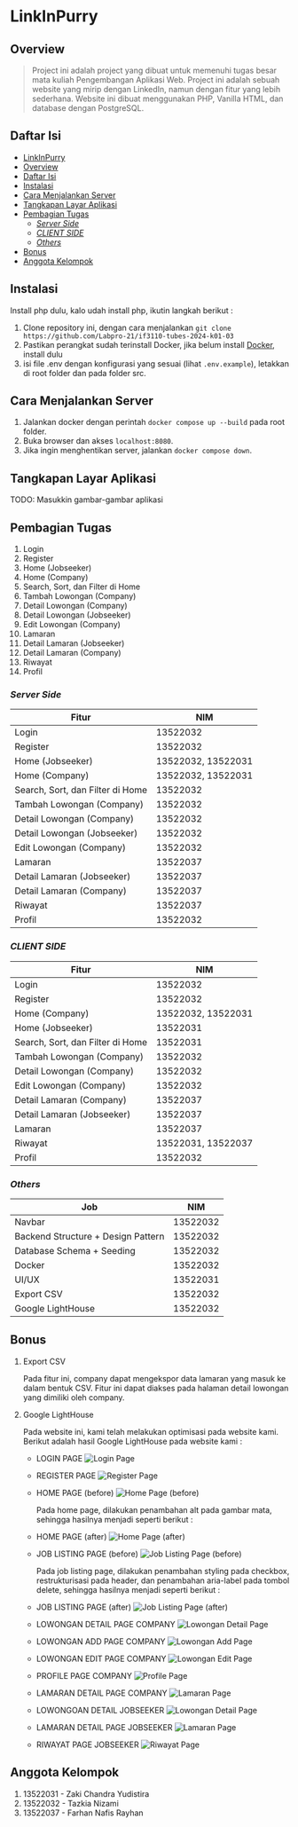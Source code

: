# LinkInPurry

## Overview

> Project ini adalah project yang dibuat untuk memenuhi tugas besar mata kuliah Pengembangan Aplikasi Web. Project ini adalah sebuah website yang mirip dengan LinkedIn, namun dengan fitur yang lebih sederhana. Website ini dibuat menggunakan PHP, Vanilla HTML, dan database dengan PostgreSQL.

## Daftar Isi

- [LinkInPurry](#linkinpurry)
- [Overview](#overview)
- [Daftar Isi](#daftar-isi)
- [Instalasi](#instalasi)
- [Cara Menjalankan Server](#cara-menjalankan-server)
- [Tangkapan Layar Aplikasi](#tangkapan-layar-aplikasi)
- [Pembagian Tugas](#pembagian-tugas)
  - [_Server Side_](#server-side)
  - [_CLIENT SIDE_](#client-side)
  - [_Others_](#others)
- [Bonus](#bonus)
- [Anggota Kelompok](#anggota-kelompok)

## Instalasi

Install php dulu, kalo udah install php, ikutin langkah berikut :

1. Clone repository ini, dengan cara menjalankan `git clone https://github.com/Labpro-21/if3110-tubes-2024-k01-03`
2. Pastikan perangkat sudah terinstall Docker, jika belum install [Docker](https://docs.docker.com/get-docker/), install dulu
3. isi file .env dengan konfigurasi yang sesuai (lihat `.env.example`), letakkan di root folder dan pada folder src.

## Cara Menjalankan Server

1. Jalankan docker dengan perintah `docker compose up --build` pada root folder.
2. Buka browser dan akses `localhost:8080`.
3. Jika ingin menghentikan server, jalankan `docker compose down`.

## Tangkapan Layar Aplikasi

TODO: Masukkin gambar-gambar aplikasi

## Pembagian Tugas

1. Login
2. Register
3. Home (Jobseeker)
4. Home (Company)
5. Search, Sort, dan Filter di Home
6. Tambah Lowongan (Company)
7. Detail Lowongan (Company)
8. Detail Lowongan (Jobseeker)
9. Edit Lowongan (Company)
10. Lamaran
11. Detail Lamaran (Jobseeker)
12. Detail Lamaran (Company)
13. Riwayat
14. Profil

### _Server Side_

| Fitur                             | NIM      |
| ----------------------------------| -------- |
| Login                             | 13522032 |
| Register                          | 13522032 |
| Home (Jobseeker)                  | 13522032, 13522031 |
| Home (Company)                    | 13522032, 13522031 |
| Search, Sort, dan Filter di Home  | 13522032 |
| Tambah Lowongan (Company)         | 13522032 |
| Detail Lowongan (Company)         | 13522032 |
| Detail Lowongan (Jobseeker)       | 13522032 |
| Edit Lowongan (Company)           | 13522032 |
| Lamaran                           | 13522037 |
| Detail Lamaran (Jobseeker)        | 13522037 |
| Detail Lamaran (Company)          | 13522037 |
| Riwayat                           | 13522037 |
| Profil                            | 13522032 |

### _CLIENT SIDE_

| Fitur                             | NIM      |
| ----------------------------------| -------- |
| Login                             | 13522032 |
| Register                          | 13522032 |
| Home (Company)                    | 13522032, 13522031 |
| Home (Jobseeker)                  | 13522031 |
| Search, Sort, dan Filter di Home  | 13522031 |
| Tambah Lowongan (Company)         | 13522032 |
| Detail Lowongan (Company)         | 13522032 |
| Edit Lowongan (Company)           | 13522032 |
| Detail Lamaran (Company)          | 13522037 |
| Detail Lamaran (Jobseeker)        | 13522037 |
| Lamaran                           | 13522037 |
| Riwayat                           | 13522031, 13522037 |
| Profil                            | 13522032 |

### _Others_

| Job                                   | NIM                 |
| --------------------------------------| ------------------- |
| Navbar                                | 13522032            |
| Backend Structure + Design Pattern    | 13522032            |
| Database Schema + Seeding             | 13522032            |
| Docker                                | 13522032            |
| UI/UX                                 | 13522031            |
| Export CSV                            | 13522032            |
| Google LightHouse                     | 13522032            |

## Bonus

1. Export CSV

    Pada fitur ini, company dapat mengekspor data lamaran yang masuk ke dalam bentuk CSV. Fitur ini dapat diakses pada halaman detail lowongan yang dimiliki oleh company.

2. Google LightHouse

    Pada website ini, kami telah melakukan optimisasi pada website kami. Berikut adalah hasil Google LightHouse pada website kami :

    - LOGIN PAGE
    ![Login Page](./docs/lighthouse/login.png)

    - REGISTER PAGE
    ![Register Page](./docs/lighthouse/register.png)

    - HOME PAGE (before)
    ![Home Page (before)](./docs/lighthouse/home-before.png)

      Pada home page, dilakukan penambahan alt pada gambar mata, sehingga hasilnya menjadi seperti berikut :

    - HOME PAGE (after)
    ![Home Page (after)](./docs/lighthouse/home-after.png)

    - JOB LISTING PAGE (before)
    ![Job Listing Page (before)](./docs/lighthouse/joblisting-before.png)

      Pada job listing page, dilakukan penambahan styling pada checkbox, restrukturisasi pada header, dan penambahan aria-label pada tombol delete, sehingga hasilnya menjadi seperti berikut :

    - JOB LISTING PAGE (after)
    ![Job Listing Page (after)](./docs/lighthouse/joblisting-after.png)

    - LOWONGAN DETAIL PAGE COMPANY
    ![Lowongan Detail Page](./docs/lighthouse/lowongan-detail-company.png)

    - LOWONGAN ADD PAGE COMPANY
    ![Lowongan Add Page](./docs/lighthouse/lowongan-add.png)

    - LOWONGAN EDIT PAGE COMPANY
    ![Lowongan Edit Page](./docs/lighthouse/lowongan-edit.png)

    - PROFILE PAGE COMPANY
    ![Profile Page](./docs/lighthouse/profile.png)

    - LAMARAN DETAIL PAGE COMPANY
    ![Lamaran Page](./docs/lighthouse/lamaran-company.png)

    - LOWONGOAN DETAIL JOBSEEKER
    ![Lowongan Detail Page](./docs/lighthouse/lowongan-detail-jobseeker.png)

    - LAMARAN DETAIL PAGE JOBSEEKER
    ![Lamaran Page](./docs/lighthouse/lamaran-jobseeker.png)

    - RIWAYAT PAGE JOBSEEKER
    ![Riwayat Page](./docs/lighthouse/riwayat.png)

## Anggota Kelompok

1. 13522031 - Zaki Chandra Yudistira
2. 13522032 - Tazkia Nizami
3. 13522037 - Farhan Nafis Rayhan
